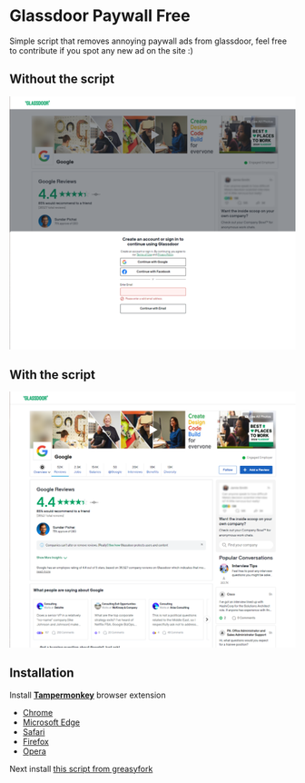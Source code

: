 # Glassdoor Paywall Free
Simple script that removes annoying paywall ads from glassdoor, feel free to contribute if you spot any new ad on the site :)
## Without the script
![Without the script](https://raw.githubusercontent.com/KamilKoso/glassdoor-paywall-free/master/assets/glassdoor_behind_paywall.png) 

## With the script
![With the script](https://raw.githubusercontent.com/KamilKoso/glassdoor-paywall-free/master/assets/glassdoor_paywall_free.png)
## Installation
Install **[Tampermonkey](https://www.tampermonkey.net/)** browser extension 
- [Chrome](https://chrome.google.com/webstore/detail/tampermonkey/dhdgffkkebhmkfjojejmpbldmpobfkfo)
- [Microsoft Edge](https://microsoftedge.microsoft.com/addons/detail/iikmkjmpaadaobahmlepeloendndfphd)
- [Safari](https://apps.apple.com/app/apple-store/id1482490089)
- [Firefox](https://addons.mozilla.org/en-US/firefox/addon/tampermonkey/)
- [Opera](https://addons.opera.com/en/extensions/details/tampermonkey-beta/)

Next install [this script from greasyfork](https://greasyfork.org/scripts/446567-gurufocus-ad-free)

